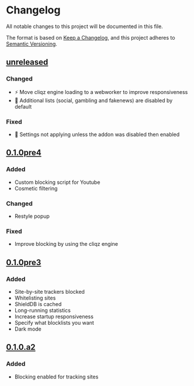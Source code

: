 # Changelog

All notable changes to this project will be documented in this file.

The format is based on [Keep a Changelog](https://keepachangelog.com/en/1.0.0/),
and this project adheres to [Semantic Versioning](https://semver.org/spec/v2.0.0.html).

## [unreleased]

### Changed

- ⚡️ Move cliqz engine loading to a webworker to improve responsiveness
- 🔧 Additional lists (social, gambling and fakenews) are disabled by default

### Fixed

- 🐛 Settings not applying unless the addon was disabled then enabled

## [0.1.0pre4]

### Added

- Custom blocking script for Youtube
- Cosmetic filtering

### Changed

- Restyle popup

### Fixed

- Improve blocking by using the cliqz engine

## [0.1.0pre3]

### Added

- Site-by-site trackers blocked
- Whitelisting sites
- ShieldDB is cached
- Long-running statistics
- Increase startup responsiveness
- Specify what blocklists you want
- Dark mode

## [0.1.0.a2]

### Added

- Blocking enabled for tracking sites

[unreleased]: https://github.com/dothq-extensions/adblock/compare/v0.1.0pre4...HEAD
[0.1.0pre4]: https://github.com/dothq-extensions/adblock/releases/tag/v0.1.0pre4
[0.1.0pre3]: https://github.com/dothq-extensions/adblock/releases/tag/v0.1.0pre3
[0.1.0.a2]: https://github.com/dothq-extensions/adblock/releases/tag/v0.1.0.a2
